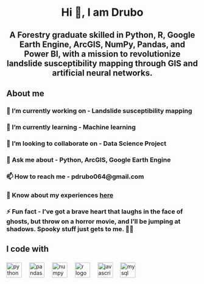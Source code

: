 <h1 align="center">Hi 👋, I am Drubo</h1>

###

<h2 align="center">A Forestry graduate skilled in Python, R, Google Earth Engine, ArcGIS, NumPy, Pandas, and Power BI, with a mission to revolutionize landslide susceptibility mapping through GIS and artificial neural networks.</h2>

###

<h2 align="left">About me</h2>

###

<div align="left">
<h3>🔭 I’m currently working on -  Landslide susceptibility mapping</h3>
<h3>🌱 I’m currently learning - Machine learning</h3>
<h3>👯 I’m looking to collaborate on - Data Science Project</h3>
<h3>💬 Ask me about - Python, ArcGIS, Google Earth Engine</h3>
<h3>📫 How to reach me - pdrubo064@gmail.com</h3>
<h3>📄 Know about my experiences <a href="https://drive.google.com/drive/folders/1tk4TJECJBaj9u9ad1ME9VER4SGLiEzbH">here</a></h3>
<h3>⚡ Fun fact - I’ve got a brave heart that laughs in the face of ghosts, but throw on a horror movie, and I’ll be jumping at shadows. Spooky stuff just gets to me. 🎃💀</h3>
</div>

###

<h2 align="left">I code with</h2>

###

<div align="left">
  <img src="https://skillicons.dev/icons?i=py" height="40" alt="python logo"  />
  <img width="12" />
  <img src="https://img.shields.io/badge/pandas-150458?logo=pandas&logoColor=white&style=for-the-badge" height="40" alt="pandas logo"  />
  <img width="12" />
  <img src="https://img.shields.io/badge/NumPy-013243?logo=numpy&logoColor=white&style=for-the-badge" height="40" alt="numpy logo"  />
  <img width="12" />
  <img src="https://skillicons.dev/icons?i=r" height="40" alt="r logo"  />
  <img width="12" />
  <img src="https://cdn.jsdelivr.net/gh/devicons/devicon/icons/javascript/javascript-original.svg" height="40" alt="javascript logo"  />
  <img width="12" />
  <img src="https://skillicons.dev/icons?i=mysql" height="40" alt="mysql logo"  />
</div>

###
